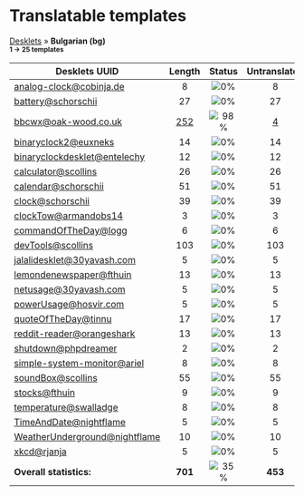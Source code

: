 # Translatable templates
[Desklets](../README.md) &#187; **Bulgarian (bg)**
<br><sub>**1 &#8594; 25 templates**</sub>

Desklets UUID | Length | Status | Untranslated
------------|:------:|:------:|:-----------:
[analog-clock@cobinja.de](../desklets-status/analog-clock@cobinja.de/README.md) | 8 | ![0%](http://progressed.io/bar/0) | 8
[battery@schorschii](../desklets-status/battery@schorschii/README.md) | 27 | ![0%](http://progressed.io/bar/0) | 27
[bbcwx@oak-wood.co.uk](../desklets-status/bbcwx@oak-wood.co.uk/README.md) | [252](../desklets-status/bbcwx@oak-wood.co.uk/po/bg.po) | ![98%](http://progressed.io/bar/98) | [4](../desklets-status/bbcwx@oak-wood.co.uk/untranslated-po/bg.md)
[binaryclock2@euxneks](../desklets-status/binaryclock2@euxneks/README.md) | 14 | ![0%](http://progressed.io/bar/0) | 14
[binaryclockdesklet@entelechy](../desklets-status/binaryclockdesklet@entelechy/README.md) | 12 | ![0%](http://progressed.io/bar/0) | 12
[calculator@scollins](../desklets-status/calculator@scollins/README.md) | 26 | ![0%](http://progressed.io/bar/0) | 26
[calendar@schorschii](../desklets-status/calendar@schorschii/README.md) | 51 | ![0%](http://progressed.io/bar/0) | 51
[clock@schorschii](../desklets-status/clock@schorschii/README.md) | 39 | ![0%](http://progressed.io/bar/0) | 39
[clockTow@armandobs14](../desklets-status/clockTow@armandobs14/README.md) | 3 | ![0%](http://progressed.io/bar/0) | 3
[commandOfTheDay@logg](../desklets-status/commandOfTheDay@logg/README.md) | 6 | ![0%](http://progressed.io/bar/0) | 6
[devTools@scollins](../desklets-status/devTools@scollins/README.md) | 103 | ![0%](http://progressed.io/bar/0) | 103
[jalalidesklet@30yavash.com](../desklets-status/jalalidesklet@30yavash.com/README.md) | 5 | ![0%](http://progressed.io/bar/0) | 5
[lemondenewspaper@fthuin](../desklets-status/lemondenewspaper@fthuin/README.md) | 13 | ![0%](http://progressed.io/bar/0) | 13
[netusage@30yavash.com](../desklets-status/netusage@30yavash.com/README.md) | 5 | ![0%](http://progressed.io/bar/0) | 5
[powerUsage@hosvir.com](../desklets-status/powerUsage@hosvir.com/README.md) | 5 | ![0%](http://progressed.io/bar/0) | 5
[quoteOfTheDay@tinnu](../desklets-status/quoteOfTheDay@tinnu/README.md) | 17 | ![0%](http://progressed.io/bar/0) | 17
[reddit-reader@orangeshark](../desklets-status/reddit-reader@orangeshark/README.md) | 13 | ![0%](http://progressed.io/bar/0) | 13
[shutdown@phpdreamer](../desklets-status/shutdown@phpdreamer/README.md) | 2 | ![0%](http://progressed.io/bar/0) | 2
[simple-system-monitor@ariel](../desklets-status/simple-system-monitor@ariel/README.md) | 8 | ![0%](http://progressed.io/bar/0) | 8
[soundBox@scollins](../desklets-status/soundBox@scollins/README.md) | 55 | ![0%](http://progressed.io/bar/0) | 55
[stocks@fthuin](../desklets-status/stocks@fthuin/README.md) | 9 | ![0%](http://progressed.io/bar/0) | 9
[temperature@swalladge](../desklets-status/temperature@swalladge/README.md) | 8 | ![0%](http://progressed.io/bar/0) | 8
[TimeAndDate@nightflame](../desklets-status/TimeAndDate@nightflame/README.md) | 5 | ![0%](http://progressed.io/bar/0) | 5
[WeatherUnderground@nightflame](../desklets-status/WeatherUnderground@nightflame/README.md) | 10 | ![0%](http://progressed.io/bar/0) | 10
[xkcd@rjanja](../desklets-status/xkcd@rjanja/README.md) | 5 | ![0%](http://progressed.io/bar/0) | 5
**Overall statistics:** | **701** | ![35%](http://progressed.io/bar/35) | **453**
